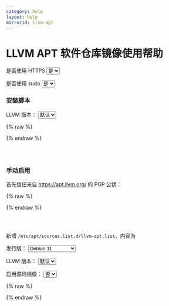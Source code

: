 ```yaml
---
category: help
layout: help
mirrorid: llvm-apt
---
```


<!-- 本 markdown 从 mirrorz-org/mirrorz-help 自动生成，如需修改，请修改 mirrorz-org/mirrorz-help 的对应部分 -->

# LLVM APT 软件仓库镜像使用帮助

<form class="form-inline">
<div class="form-group">
	<label>是否使用 HTTPS</label>
	<select id="http-select" class="form-control content-select" data-target="#content-0,#content-1,#content-2">
	  <option data-http_protocol="https://" selected>是</option>
	  <option data-http_protocol="http://">否</option>
	</select>
</div>
</form>


<form class="form-inline">
<div class="form-group">
	<label>是否使用 sudo</label>
	<select id="sudo-select" class="form-control content-select" data-target="#content-0,#content-1,#content-2">
	  <option data-sudo="sudo " data-sudoE="sudo -E " selected>是</option>
	  <option data-sudo="" data-sudoE="">否</option>
	</select>
</div>
</form>



### 安装脚本



<form class="form-inline">
<div class="form-group">
  <label>LLVM 版本：</label>
    <select id="select-0-0" class="form-control content-select" data-target="#content-0">
      <option data-version="" selected>默认</option>
      <option data-version="15">15</option>
      <option data-version="14">14</option>
      <option data-version="13">13</option>
      <option data-version="12">12</option>
      <option data-version="11">11</option>
    </select>
</div>
</form>

{% raw %}
<script id="template-0" type="x-tmpl-markup">
# 下载脚本
wget {{http_protocol}}{{mirror}}/llvm.sh
chmod +x llvm.sh
{{sudo}}./llvm.sh {{version}} all -m {{http_protocol}}{{mirror}}
</script>
{% endraw %}

<p></p>

<pre>
<code id="content-0" class="language-bash" data-template="#template-0" data-select="#http-select,#sudo-select,#select-0-0">
</code>
</pre>


### 手动启用

首先信任来自 https://apt.llvm.org/ 的 PGP 公钥：



{% raw %}
<script id="template-1" type="x-tmpl-markup">
wget -O - https://apt.llvm.org/llvm-snapshot.gpg.key | {{sudo}}apt-key add -
</script>
{% endraw %}

<p></p>

<pre>
<code id="content-1" class="language-bash" data-template="#template-1" data-select="#http-select,#sudo-select">
</code>
</pre>


新增 `/etc/apt/sources.list.d/llvm-apt.list`，内容为



<form class="form-inline">
<div class="form-group">
  <label>发行版：</label>
    <select id="select-2-0" class="form-control content-select" data-target="#content-2">
      <option data-release_name="bullseye" selected>Debian 11</option>
      <option data-release_name="buster">Debian 10</option>
      <option data-release_name="jammy">Ubuntu 22.04 LTS</option>
      <option data-release_name="focal">Ubuntu 20.04 LTS</option>
      <option data-release_name="bionic">Ubuntu 18.04 LTS</option>
    </select>
</div>
</form>

<form class="form-inline">
<div class="form-group">
  <label>LLVM 版本：</label>
    <select id="select-2-1" class="form-control content-select" data-target="#content-2">
      <option data-version="" selected>默认</option>
      <option data-version="-16">16</option>
      <option data-version="-15">15</option>
      <option data-version="-14">14</option>
      <option data-version="-13">13</option>
      <option data-version="-12">12</option>
      <option data-version="-11">11</option>
    </select>
</div>
</form>

<form class="form-inline">
<div class="form-group">
  <label>启用源码镜像：</label>
    <select id="select-2-2" class="form-control content-select" data-target="#content-2">
      <option data-enable_source="# " selected>否</option>
      <option data-enable_source="">是</option>
    </select>
</div>
</form>

{% raw %}
<script id="template-2" type="x-tmpl-markup">
# 默认注释了源码镜像以提高 apt update 速度，如有需要可自行取消注释
deb {{http_protocol}}{{mirror}}/{{release_name}}/ llvm-toolchain-{{release_name}}{{version}} main
{{enable_source}}deb-src {{http_protocol}}{{mirror}}/{{release_name}}/ llvm-toolchain-{{release_name}}{{version}} main
</script>
{% endraw %}

<p></p>

<pre>
<code id="content-2" class="language-properties" data-template="#template-2" data-select="#http-select,#sudo-select,#select-2-0,#select-2-1,#select-2-2">
</code>
</pre>



